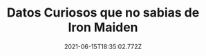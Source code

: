 ---
title: "Datos Curiosos que no sabias de Iron Maiden "
date: 2021-06-15T18:35:02.772Z
featuredimage: /assets/1569.jpg
categoria: Musica
tags:
  - "#IronMaiden"
  - "#Rock"
  - "#Banda"
short-description: Cuales de estos datos curiosos que no sabias de Iron Maiden
mk1: >+
  ### 1.

  ![1560](/assets/1560.jpg "1560")

  #### EL BRUCE DICKINSON ESCRITOR

  Todos conocemos la carrera de Bruce Dickinson, vocalista de la banda. Piloto de aviones, componente del equipo de esgrima olímpico inglés. Licenciado en historia… etc…y por Bruce, y por este último título mencionado, comenzaremos.

  Su licenciatura en historia de la Universidad de Londres, le ha valido, además de para emprender muchos negocios,  para escribir. Además de varios relatos, Bruce escribió un libro junto a Ian Edwards y Phil Brookes en el año 2000. Se trataba de un manual de negocios titulado «Running a Band As a Business».

  ### 2.

  ![1561](/assets/1561.jpg "1561")

  #### DE DONDE SALIÓ EDDIE?


  Derek Riggs, el creador de la mascota de IRON MAIDEN, se inspiró para crear a Eddie en una dantesca fotografía propagandística de los años 70. La fotografía fue tomada por Ralph Morse en la isla de Guadalcanal y que apareció publicada durante la guerra de Vietnam en la revista Life.
mk2: >+
  ### 3.

  ![1562](/assets/1562.jpg "1562")

  #### LA PRIMERA GUITARRA DE DAVE MURRAY…

  Dave Murray se mudo con su familia del condado de Edmonton al condado de Clapton en 1970. Allí fue donde comenzó a interesarse más en serio por la música, y se fabricó una guitarra de cartulina para emular a los por entonces, sus ídolos, The Beatles.

  ### 4.

  ![1563](/assets/1563.jpg "1563")

  #### NICKO McBRAIN ARRESTADO POR IMPRUDENCIA Y ASALTO

  El 26 de Julio de 2003, Nicko Mcbrain llegó al parking del Jones Beach Theater, en New York, donde horas más tarde, tenía cita con miles de fans en un directo de la doncella. Al llegar a la zona reservada para músicos y VIP, el vigilante de seguridad, no le reconoció, y no le dejó acceder. Nicko le enseñó su acreditación de músico y su carnet de conducir, para que viera que los datos coinciden, pero aun así el de seguridad, se negó a dejarle pasar.
mk3: >+
  ### 5.

  ![1564](/assets/1564.jpg "1564")

  #### TODOS CONTRA BLAZE EN CHILE

  Tras la salida de Bruce Dickinson de Iron Maiden, Blaze Bayley se hizo cargo del microfono en la banda. El primer show que Iron Maiden ofreció en Santiago de Chile en 1996 con Bayley, fue desastroso. El vocalista realizó un show deplorable a la voz ese día y los asistentes, que habían sacado a botellasos a Heroes del Silencio minutos antes del escenario con tan solo 5 minutos de actuación, comenzaron a insultar y a escupir a Blaze desde las primeras filas.

  ### 6.

  ![1565](/assets/1565.jpg "1565")

  #### ROBADOS EN GRECIA

  En el año 2008, tras un concierto en Atenas, Grecia, una de las guitarras personalizadas del guitarrista Adrian Smith desapareció misteriosamente del backstage. Se trataba de una Jackson Signature del propio guitarrista, con el número de serie 8467, en color blanco.
mk4: >+
  ### 7.

  ![1566](/assets/1566.png "1566")

  #### SU RELACIÓN CON LA BIBLIA

  Aunque muchos los tachan de satánicos (lo veremos en el punto 9), Iron Maiden tiene una estrecha relación con La Biblia, y de ella, han extraído textos en sus míticas canciones. La introducción de «The Number Of The Beast», corresponde al apocalípsis (aparecido en la Biblia), específicamente en el capítulo XIII versículo 18

  ### 8.

  ![1567](/assets/1567.jpg "15567")

  #### MOVIDAS CON SHARON OSBOURNE

  En la última noche de Iron Maiden en el festival itinerante Ozzfest de 2005 en California, festival organizado por Sharon Osboune, mujer y manager de OZZY OSBOURNE, se registraron incidentes entre Bruce Dickinson y Sharon.
mk5: >+
  ### 9.

  ![1568](/assets/1568.jpg "1568")

  #### DE EUROPA, AL SATANISMO CON MENSAJES OCULTOS

  IRON MAIDEN fueron duramente tachados de satánicos en Estados Unidos durante la primera mitad de los años 80, y muchos grupos conservadores protestaron frente a los shows de la banda en tierras americanas, sobre todo tras la salida de «The Number of the Beast».

  ### 10.

  ![15569](/assets/1569.jpg "15669")

  #### LOS TEMAS JAMÁS TOCADOS

  IRON MAIDEN posee una discografía tan amplia, que es muy complicado que en un show, toquen todo lo que el fan desea. Pero además de esto, hay canciones en la carrera de IRON MAIDEN, que jamás se han tocado en directo desde que la banda es banda. Con este listado de canciones jamás tocadas en vivo por Iron Maiden
---